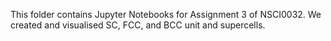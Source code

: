 This folder contains Jupyter Notebooks for Assignment 3 of NSCI0032.
We created and visualised SC, FCC, and BCC unit and supercells.

